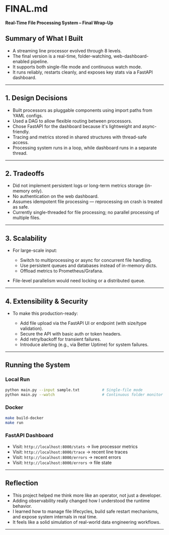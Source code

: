 # FINAL.md

**Real-Time File Processing System – Final Wrap-Up**

## Summary of What I Built

* A streaming line processor evolved through 8 levels.
* The final version is a real-time, folder-watching, web-dashboard-enabled pipeline.
* It supports both single-file mode and continuous watch mode.
* It runs reliably, restarts cleanly, and exposes key stats via a FastAPI dashboard.

---

## 1. Design Decisions

* Built processors as pluggable components using import paths from YAML configs.
* Used a DAG to allow flexible routing between processors.
* Chose FastAPI for the dashboard because it's lightweight and async-friendly.
* Tracing and metrics stored in shared structures with thread-safe access.
* Processing system runs in a loop, while dashboard runs in a separate thread.

---

## 2. Tradeoffs

* Did not implement persistent logs or long-term metrics storage (in-memory only).
* No authentication on the web dashboard.
* Assumes idempotent file processing — reprocessing on crash is treated as safe.
* Currently single-threaded for file processing; no parallel processing of multiple files.

---

## 3. Scalability

* For large-scale input:

  * Switch to multiprocessing or async for concurrent file handling.
  * Use persistent queues and databases instead of in-memory dicts.
  * Offload metrics to Prometheus/Grafana.
* File-level parallelism would need locking or a distributed queue.

---

## 4. Extensibility & Security

* To make this production-ready:

  * Add file upload via the FastAPI UI or endpoint (with size/type validation).
  * Secure the API with basic auth or token headers.
  * Add retry/backoff for transient failures.
  * Introduce alerting (e.g., via Better Uptime) for system failures.

---

## Running the System

### Local Run

```bash
python main.py --input sample.txt          # Single-file mode
python main.py --watch                     # Continuous folder monitor mode
```

### Docker

```bash
make build-docker
make run
```

### FastAPI Dashboard

* Visit: `http://localhost:8000/stats` → live processor metrics
* Visit: `http://localhost:8000/trace` → recent line traces
* Visit: `http://localhost:8000/errors` → recent errors
* Visit: `http://localhost:8000/errors` → file state

---

## Reflection

* This project helped me think more like an operator, not just a developer.
* Adding observability really changed how I understood the runtime behavior.
* I learned how to manage file lifecycles, build safe restart mechanisms, and expose system internals in real time.
* It feels like a solid simulation of real-world data engineering workflows.

---
